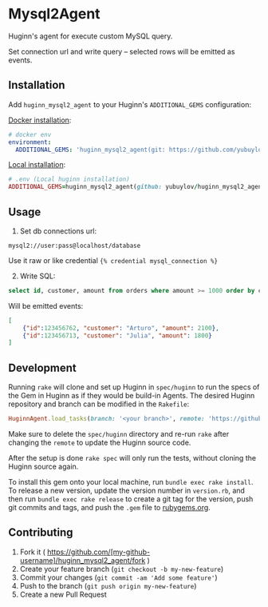 # Mysql2Agent

Huginn's agent for execute custom MySQL query.

Set connection url and write query – selected rows will be emitted as events.


## Installation

Add `huginn_mysql2_agent` to your Huginn's `ADDITIONAL_GEMS` configuration:

[Docker installation](https://github.com/cantino/huginn/tree/master/docker):
```yaml
# docker env
environment:
  ADDITIONAL_GEMS: 'huginn_mysql2_agent(git: https://github.com/yubuylov/huginn_mysql2_agent.git)'
```

[Local installation](https://github.com/cantino/huginn#local-installation):
```ruby 
# .env (Local huginn installation)
ADDITIONAL_GEMS=huginn_mysql2_agent(github: yubuylov/huginn_mysql2_agent)
```

## Usage

1) Set db connections url: 
```
mysql2://user:pass@localhost/database
```

Use it raw or like credential `{% credential mysql_connection %}` 

2) Write SQL:
```sql
select id, customer, amount from orders where amount >= 1000 order by customer, amount limit 2
```
Will be emitted events:
```json
[
    {"id":123456762, "customer": "Arturo", "amount": 2100},
    {"id":123456713, "customer": "Julia", "amount": 1800}
]
```

## Development

Running `rake` will clone and set up Huginn in `spec/huginn` to run the specs of the Gem in Huginn as if they would be build-in Agents. The desired Huginn repository and branch can be modified in the `Rakefile`:

```ruby
HuginnAgent.load_tasks(branch: '<your branch>', remote: 'https://github.com/<github user>/huginn.git')
```

Make sure to delete the `spec/huginn` directory and re-run `rake` after changing the `remote` to update the Huginn source code.

After the setup is done `rake spec` will only run the tests, without cloning the Huginn source again.

To install this gem onto your local machine, run `bundle exec rake install`. To release a new version, update the version number in `version.rb`, and then run `bundle exec rake release` to create a git tag for the version, push git commits and tags, and push the `.gem` file to [rubygems.org](https://rubygems.org).

## Contributing

1. Fork it ( https://github.com/[my-github-username]/huginn_mysql2_agent/fork )
2. Create your feature branch (`git checkout -b my-new-feature`)
3. Commit your changes (`git commit -am 'Add some feature'`)
4. Push to the branch (`git push origin my-new-feature`)
5. Create a new Pull Request
